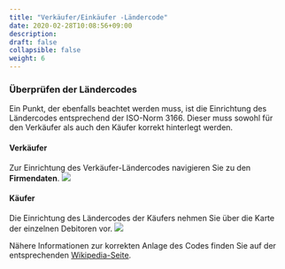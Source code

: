 ```yaml
---
title: "Verkäufer/Einkäufer -Ländercode"
date: 2020-02-28T10:08:56+09:00
description: 
draft: false
collapsible: false
weight: 6
---
```

### Überprüfen der Ländercodes

Ein Punkt, der ebenfalls beachtet werden muss, ist die Einrichtung des Ländercodes entsprechend der ISO-Norm 3166.
Dieser muss sowohl für den Verkäufer als auch den Käufer korrekt hinterlegt werden.
#### Verkäufer
Zur Einrichtung des Verkäufer-Ländercodes navigieren Sie zu den **Firmendaten**.
![](images/apps/XRechnung/de/firmendaten.png)

#### Käufer
Die Einrichtung des Ländercodes der Käufers nehmen Sie über die Karte der einzelnen Debitoren vor.
![](images/apps/XRechnung/de/app-setup-customer-region-code.png)


Nähere Informationen zur korrekten Anlage des Codes finden Sie auf der entsprechenden [Wikipedia-Seite](https://de.wikipedia.org/wiki/ISO-3166-1-Kodierliste).
